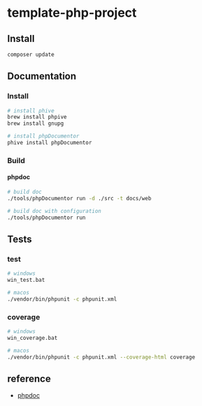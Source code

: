 # template-php-project

## Install

```bash
composer update
```

## Documentation

### Install

```bash
# install phive
brew install phpive
brew install gnupg

# install phpDocumentor
phive install phpDocumentor
```

### Build 

#### phpdoc

```bash
# build doc
./tools/phpDocumentor run -d ./src -t docs/web

# build doc with configuration
./tools/phpDocumentor run
```

## Tests 

### test

```bash
# windows
win_test.bat

# macos
./vendor/bin/phpunit -c phpunit.xml
```
### coverage

```bash
# windows
win_coverage.bat

# macos
./vendor/bin/phpunit -c phpunit.xml --coverage-html coverage
```

## reference

- [phpdoc](https://docs.phpdoc.org/3.0/)
